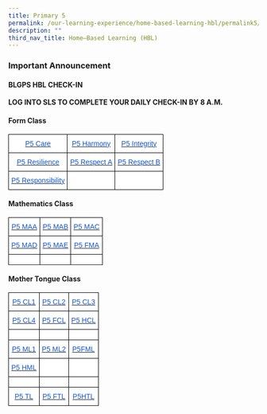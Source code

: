 ```yaml
---
title: Primary 5
permalink: /our-learning-experience/home-based-learning-hbl/permalink5/
description: ""
third_nav_title: Home–Based Learning (HBL)
---
```

### Important&nbsp;Announcement

#### BLGPS HBL CHECK-IN

**LOG INTO SLS TO COMPLETE YOUR DAILY CHECK-IN BY 8 A.M.**

#### Form Class

<style type="text/css">
.tg  {border-collapse:collapse;border-spacing:0;}
.tg td{border-color:black;border-style:solid;border-width:1px;font-family:Arial, sans-serif;font-size:14px;
  overflow:hidden;padding:10px 5px;word-break:normal;}
.tg th{border-color:black;border-style:solid;border-width:1px;font-family:Arial, sans-serif;font-size:14px;
  font-weight:normal;overflow:hidden;padding:10px 5px;word-break:normal;}
.tg .tg-db9x{background-color:#FFF;color:#15C;text-align:center;text-decoration:underline;vertical-align:top}
.tg .tg-ktyi{background-color:#FFF;text-align:left;vertical-align:top}
</style>
<table class="tg">
<thead>
  <tr>
    <th class="tg-db9x"><a href="https://docs.google.com/document/d/1brIV20GSPHzRhb4einMbtu6fWra1xMoH/edit"><span style="color:#15C;background-color:transparent">P5 Care</span></a></th>
    <th class="tg-db9x"><a href="https://docs.google.com/document/d/1ABzxFykJzocnKQtxhH-6m2LW-nRLBfsB/edit"><span style="color:#15C;background-color:transparent">P5 Harmony</span></a></th>
    <th class="tg-db9x"><a href="https://docs.google.com/document/d/1axG_TP8ialFVai9LoLQSKi-ZIcm6R5PT/edit?usp=sharing&amp;ouid=105417872371350287373&amp;rtpof=true&amp;sd=true"><span style="color:#15C;background-color:transparent">P5 Integrity</span></a></th>
  </tr>
</thead>
<tbody>
  <tr>
    <td class="tg-db9x"><a href="https://docs.google.com/document/d/18znywJreDfAoFVAQ9V90JSDtrnr-o1iw/edit"><span style="color:#15C;background-color:transparent">P5 Resilience</span></a></td>
    <td class="tg-db9x"><a href="https://docs.google.com/document/d/1MNYJXHdO6kE6I78JG_B-WUaQam6Vaiqe/edit?usp=sharing&amp;ouid=105417872371350287373&amp;rtpof=true&amp;sd=true"><span style="color:#15C;background-color:transparent">P5 Respect A</span></a></td>
    <td class="tg-db9x"><a href="https://docs.google.com/document/d/1DSSXso6fyqPbwwJSmHZvEfDlPDb_YBwk/edit?usp=sharing&amp;ouid=105417872371350287373&amp;rtpof=true&amp;sd=true"><span style="color:#15C;background-color:transparent">P5 Respect B</span></a></td>
  </tr>
  <tr>
    <td class="tg-db9x"><a href="https://docs.google.com/document/d/17g2dnG8OigUFSFrhEHQ9_vA3LNdvD9Rn/edit?usp=sharing&amp;ouid=105417872371350287373&amp;rtpof=true&amp;sd=true"><span style="color:#15C;background-color:transparent">P5 Responsibility</span></a></td>
    <td class="tg-ktyi"></td>
    <td class="tg-ktyi"></td>
  </tr>
</tbody>
</table>

#### Mathematics Class


<style type="text/css">
.tg  {border-collapse:collapse;border-spacing:0;}
.tg td{border-color:black;border-style:solid;border-width:1px;font-family:Arial, sans-serif;font-size:14px;
  overflow:hidden;padding:10px 5px;word-break:normal;}
.tg th{border-color:black;border-style:solid;border-width:1px;font-family:Arial, sans-serif;font-size:14px;
  font-weight:normal;overflow:hidden;padding:10px 5px;word-break:normal;}
.tg .tg-db9x{background-color:#FFF;color:#15C;text-align:center;text-decoration:underline;vertical-align:top}
.tg .tg-ktyi{background-color:#FFF;text-align:left;vertical-align:top}
</style>
<table class="tg">
<thead>
  <tr>
    <th class="tg-db9x"><a href="https://docs.google.com/document/d/1fSuvi-rPpTfqxMt6jdAdTHDbrLtN_FZ1XS-EX2SKAwg/edit"><span style="color:#15C;background-color:transparent">P5 MAA</span></a></th>
    <th class="tg-db9x"><a href="https://docs.google.com/document/d/1Zf4BnbNCLPPO_OkJBODuxp-diQkSBHoFfc9O2FBqyaY/edit"><span style="color:#15C;background-color:transparent">P5 MAB</span></a></th>
    <th class="tg-db9x"><a href="https://docs.google.com/document/d/19nTJYjQeEKCWXo0QKihXF9OZha4geqLhfVGegBk-g6M/edit"><span style="color:#15C;background-color:transparent">P5 MAC</span></a></th>
  </tr>
</thead>
<tbody>
  <tr>
    <td class="tg-db9x"><a href="https://docs.google.com/document/d/1O868pvwy1NtEvQfxrQ5qslStwHXhD72zkNkWw8X7L9w/edit"><span style="color:#15C;background-color:transparent">P5 MAD</span></a></td>
    <td class="tg-db9x"><a href="https://docs.google.com/document/d/1nUhJ0nvljiHLoC0YwzsKMQeShIdig_xCg46D5vMWv3Q/edit"><span style="color:#15C;background-color:transparent">P5 MAE</span></a></td>
    <td class="tg-db9x"><a href="https://docs.google.com/document/d/1wSMkwQozkpWB-iZPHA2bni3q5pbgbjgJUIQHMJRqHHg/edit"><span style="color:#15C;background-color:transparent">P5 FMA</span></a></td>
  </tr>
  <tr>
    <td class="tg-ktyi"></td>
    <td class="tg-ktyi"></td>
    <td class="tg-ktyi"></td>
  </tr>
  <tr>
  </tr>
</tbody>
</table>

#### Mother Tongue Class


<style type="text/css">
.tg  {border-collapse:collapse;border-spacing:0;}
.tg td{border-color:black;border-style:solid;border-width:1px;font-family:Arial, sans-serif;font-size:14px;
  overflow:hidden;padding:10px 5px;word-break:normal;}
.tg th{border-color:black;border-style:solid;border-width:1px;font-family:Arial, sans-serif;font-size:14px;
  font-weight:normal;overflow:hidden;padding:10px 5px;word-break:normal;}
.tg .tg-db9x{background-color:#FFF;color:#15C;text-align:center;text-decoration:underline;vertical-align:top}
.tg .tg-ktyi{background-color:#FFF;text-align:left;vertical-align:top}
</style>
<table class="tg">
<thead>
  <tr>
    <th class="tg-db9x"><a href="https://docs.google.com/document/d/1fSuvi-rPpTfqxMt6jdAdTHDbrLtN_FZ1XS-EX2SKAwg/edit"><span style="color:#15C;background-color:transparent">P5 CL1</span></a></th>
    <th class="tg-db9x"><a href="https://docs.google.com/document/d/1Zf4BnbNCLPPO_OkJBODuxp-diQkSBHoFfc9O2FBqyaY/edit"><span style="color:#15C;background-color:transparent">P5 CL2</span></a></th>
    <th class="tg-db9x"><a href="https://docs.google.com/document/d/19nTJYjQeEKCWXo0QKihXF9OZha4geqLhfVGegBk-g6M/edit"><span style="color:#15C;background-color:transparent">P5 CL3</span></a></th>
  </tr>
</thead>
<tbody>
  <tr>
    <td class="tg-db9x"><a href="https://docs.google.com/document/d/1O868pvwy1NtEvQfxrQ5qslStwHXhD72zkNkWw8X7L9w/edit"><span style="color:#15C;background-color:transparent">P5 CL4</span></a></td>
    <td class="tg-db9x"><a href="https://docs.google.com/document/d/1nUhJ0nvljiHLoC0YwzsKMQeShIdig_xCg46D5vMWv3Q/edit"><span style="color:#15C;background-color:transparent">P5 FCL</span></a></td>
    <td class="tg-db9x"><a href="https://docs.google.com/document/d/1wSMkwQozkpWB-iZPHA2bni3q5pbgbjgJUIQHMJRqHHg/edit"><span style="color:#15C;background-color:transparent">P5 HCL</span></a></td>
  </tr>
  <tr>
    <td class="tg-ktyi"></td>
    <td class="tg-ktyi"></td>
    <td class="tg-ktyi"></td>
  </tr>
  <tr>
    <td class="tg-db9x"><a href="https://docs.google.com/document/d/1E02TlkI8Xmq2itCBNT2wC0HgmfW8ehoDAfqOph1tyoc/edit"><span style="color:#15C;background-color:transparent">P5 ML1</span></a></td>
    <td class="tg-db9x"><a href="https://docs.google.com/document/d/1-SF6YHHQY3paOCBJ3XJl1bexT5_MEVKuuBGeUbdTYoA/edit"><span style="color:#15C;background-color:transparent">P5 ML2</span></a></td>
    <td class="tg-db9x"><a href="https://docs.google.com/document/d/19PF7TAdA_7y7Ci_cTNVSddYXLgGTdHZ6nZpDXj59IZw/edit"><span style="color:#15C;background-color:transparent">P5FML</span></a></td>
  </tr>
  <tr>
    <td class="tg-db9x"><a href="https://docs.google.com/document/d/1nTW0TtgdFoB4pkwALPJ9vy9QnCyUJMSnZ7CgJUH5tCU/edit"><span style="color:#15C;background-color:transparent">P5 HML</span></a></td>
    <td class="tg-ktyi"></td>
    <td class="tg-ktyi"></td>
  </tr>
  <tr>
    <td class="tg-ktyi"></td>
    <td class="tg-ktyi"></td>
    <td class="tg-ktyi"></td>
  </tr>
  <tr>
    <td class="tg-db9x"><a href="https://docs.google.com/document/d/13ypGJUlEv9s_JHk33nJTTcNODeG_156atS_oA1NFqHM/edit"><span style="color:#15C;background-color:transparent">P5 TL</span></a></td>
    <td class="tg-db9x"><a href="https://docs.google.com/document/d/1hvxs2vZPF9qWUs531pmsWk4UHxBmlBXO5R99qpcmWRk/edit"><span style="color:#15C;background-color:transparent">P5 FTL</span></a></td>
    <td class="tg-db9x"><a href="https://docs.google.com/document/d/1mpFlBwcoSs04c8WSYPdfez94xy_dML30VPE-5FHjkNA/edit"><span style="color:#15C;background-color:transparent">P5HTL</span></a></td>
  </tr>
</tbody>
</table>
